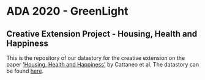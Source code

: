 # ADA 2020 - GreenLight 

## Creative Extension Project - Housing, Health and Happiness

This is the repository of our datastory for the creative extension on the paper ['Housing, Health and Happiness'](https://www.aeaweb.org/articles?id=10.1257/pol.1.1.75) by Cattaneo et al.
The datastory can be found [here](https://ada-greenlight.github.io/).
